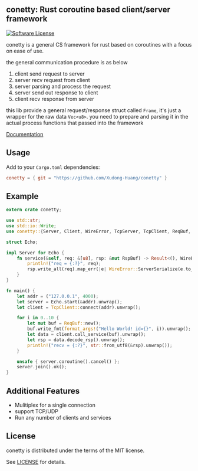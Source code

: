 ## conetty: Rust coroutine based client/server framework
[![Software License](https://img.shields.io/badge/license-MIT-brightgreen.svg)](LICENSE)

conetty is a general CS framework for rust based on coroutines with a focus on ease of use.

the general communication procedure is as below
1. client send request to server
2. server recv request from client
3. server parsing and process the request
4. server send out response to client
5. client recv response from server

this lib provide a general request/response struct called `Frame`, it's just a wrapper for the raw
data `Vec<u8>`. you need to prepare and parsing it in the actual process functions that passed into
the framework

[Documentation](https://docs.rs/conetty)

## Usage

Add to your `Cargo.toml` dependencies:

```toml
conetty = { git = "https://github.com/Xudong-Huang/conetty" }
```

## Example

```rust
extern crate conetty;

use std::str;
use std::io::Write;
use conetty::{Server, Client, WireError, TcpServer, TcpClient, ReqBuf, RspBuf};

struct Echo;

impl Server for Echo {
    fn service(&self, req: &[u8], rsp: &mut RspBuf) -> Result<(), WireError> {
        println!("req = {:?}", req);
        rsp.write_all(req).map_err(|e| WireError::ServerSerialize(e.to_string()))
    }
}

fn main() {
    let addr = ("127.0.0.1", 4000);
    let server = Echo.start(&addr).unwrap();
    let client = TcpClient::connect(addr).unwrap();

    for i in 0..10 {
        let mut buf = ReqBuf::new();
        buf.write_fmt(format_args!("Hello World! id={}", i)).unwrap();
        let data = client.call_service(buf).unwrap();
        let rsp = data.decode_rsp().unwrap();
        println!("recv = {:?}", str::from_utf8(&rsp).unwrap());
    }

    unsafe { server.coroutine().cancel() };
    server.join().ok();
}
```

## Additional Features
- Mulitiplex for a single connection
- support TCP/UDP
- Run any number of clients and services

## License

conetty is distributed under the terms of the MIT license.

See [LICENSE](LICENSE) for details.
